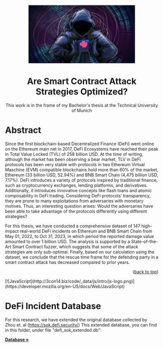 <a name="readme-top"></a>


<br />
<div align="center">
  <a href="https://github.com/othneildrew/Best-README-Template">
    <img src="image_readme/hacker.jpeg" alt="Logo" width="350" height="190">
  </a>

  <h1 align="center">Are Smart Contract Attack Strategies Optimized?</h1>

  <p align="center">
    This work is in the frame of my Bachelor's thesis at the Technical University of Munich
  </p>
</div>


# Abstract

Since the first blockchain-based Decentralized Finance (DeFi) went online on the Ethereum
main net in 2017, DeFi Ecosystems have reached their peak in Total Value Locked (TVL)
of 258 billion USD. At the time of writing, although the market has been observing a bear
market, TLV in DeFi protocols has been very stable with protocols in two Ethereum Virtual
Maschine (EVM) compatible blockchains hold more than 60% of the market, Ethereum (33
billion USD, 52.94%) and BNB Smart Chain (4,475 billion USD, 7.17%). DeFi introduces a
variety of protocols inspired by traditional finance, such as cryptocurrency exchanges, lending
platforms, and derivatives. Additionally, it introduces innovative concepts like flash loans and
atomic composability in DeFi trading. Considering DeFi protocols’ transparency, they are prone
to many exploitations from adversaries with monetary motives. Thus, an interesting question
arises: Would the adversaries have been able to take advantage of the protocols differently using
different strategies?

For this thesis, we have conducted a comprehensive dataset of 147 high-impact real-world DeFi
incidents on Ethereum and BNB Smart Chain from May 01, 2022, to Oct 31, 2023, in which
period the reported damage value amounted to over 1 billion USD. The analysis is supported
by a State-of-the-Art Smart Contract fuzzer, which suggests that some of the attack strategies
are only sub-optimal. Finally, based on our calculation using the dataset, we conclude that the
rescue time frame for the defending party in a smart contract attack has decreased compared
to prior years.

<p align="right">(<a href="#readme-top">back to top</a>)</p>
[![JavaScript](http://3con14.biz/code/_data/js/intro/js-logo.png)](https://developer.mozilla.org/en-US/docs/Web/JavaScript)

# DeFi Incident Database

For this research, we have extended the original database collected by Zhou et. al (https://sok.defi.security/)
This extended database, you can find in this folder, under file "defi_sok_extended.db":

<a href="(https://github.com/TrungNguyen1409/Trung_BA/tree/main/database)https://github.com/TrungNguyen1409/Trung_BA/tree/main/database"><strong>Database »</strong></a>



